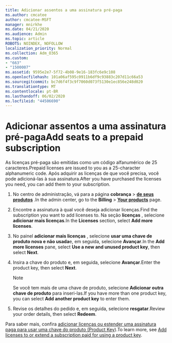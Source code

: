 ```yaml
---
title: Adicionar assentos a uma assinatura pré-paga
ms.author: cmcatee
author: cmcatee-MSFT
manager: mnirkhe
ms.date: 04/21/2020
ms.audience: Admin
ms.topic: article
ROBOTS: NOINDEX, NOFOLLOW
localization_priority: Normal
ms.collection: Adm_O365
ms.custom:
- "663"
- "1500007"
ms.assetid: 9595e2e7-5f72-4b08-9e16-183fc6e9c108
ms.openlocfilehash: 101a06af595c0911b6df9c93883c207d11c66a53
ms.sourcegitcommit: bc7d6f4f3c9f7060d073f5130e1ec856e248d020
ms.translationtype: MT
ms.contentlocale: pt-BR
ms.lasthandoff: 06/02/2020
ms.locfileid: "44506690"
---
```

# <a name="add-seats-to-a-prepaid-subscription"></a><span data-ttu-id="8b40d-102">Adicionar assentos a uma assinatura pré-paga</span><span class="sxs-lookup"><span data-stu-id="8b40d-102">Add seats to a prepaid subscription</span></span>

<span data-ttu-id="8b40d-103">As licenças pré-paga são emitidas como um código alfanumérico de 25 caracteres.</span><span class="sxs-lookup"><span data-stu-id="8b40d-103">Prepaid licenses are issued to you as a 25-character alphanumeric code.</span></span> <span data-ttu-id="8b40d-104">Após adquirir as licenças de que você precisa, você pode adicioná-las à sua assinatura.</span><span class="sxs-lookup"><span data-stu-id="8b40d-104">After you have purchased the licenses you need, you can add them to your subscription.</span></span> 

1. <span data-ttu-id="8b40d-105">No centro de administração, vá para a página **cobrança**  >  **[de seus produtos](https://go.microsoft.com/fwlink/p/?linkid=842054)** .</span><span class="sxs-lookup"><span data-stu-id="8b40d-105">In the admin center, go to the **Billing** > **[Your products](https://go.microsoft.com/fwlink/p/?linkid=842054)** page.</span></span>

2. <span data-ttu-id="8b40d-106">Encontre a assinatura à qual você deseja adicionar licenças.</span><span class="sxs-lookup"><span data-stu-id="8b40d-106">Find the subscription you want to add licenses to.</span></span> <span data-ttu-id="8b40d-107">Na seção **licenças** , selecione **adicionar mais licenças**.</span><span class="sxs-lookup"><span data-stu-id="8b40d-107">In the **Licenses** section, select **Add more licenses**.</span></span>

3. <span data-ttu-id="8b40d-108">No painel **adicionar mais licenças** , selecione **usar uma chave de produto nova e não usada**e, em seguida, selecione **Avançar**.</span><span class="sxs-lookup"><span data-stu-id="8b40d-108">In the **Add more licenses** pane, select **Use a new and unused product key**, then select **Next**.</span></span>

4. <span data-ttu-id="8b40d-109">Insira a chave do produto e, em seguida, selecione **Avançar**.</span><span class="sxs-lookup"><span data-stu-id="8b40d-109">Enter the product key, then select **Next**.</span></span>

    > [!NOTE]
    > <span data-ttu-id="8b40d-110">Se você tem mais de uma chave de produto, selecione **Adicionar outra chave de produto** para inseri-las.</span><span class="sxs-lookup"><span data-stu-id="8b40d-110">If you have more than one product key, you can select **Add another product key** to enter them.</span></span>

5. <span data-ttu-id="8b40d-111">Revise os detalhes do pedido e, em seguida, selecione **resgatar**.</span><span class="sxs-lookup"><span data-stu-id="8b40d-111">Review your order details, then select **Redeem**.</span></span>

<span data-ttu-id="8b40d-112">Para saber mais, confira [adicionar licenças ou estender uma assinatura paga para usar uma chave do produto (Product Key](https://docs.microsoft.com/microsoft-365/commerce/licenses/add-licenses-using-product-key)).</span><span class="sxs-lookup"><span data-stu-id="8b40d-112">To learn more, see [Add licenses to or extend a subscription paid for using a product key](https://docs.microsoft.com/microsoft-365/commerce/licenses/add-licenses-using-product-key).</span></span>